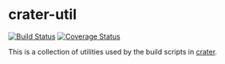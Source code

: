 # crater-util

[![Build Status](https://travis-ci.org/jedwards1211/crater-util.svg?branch=master)](https://travis-ci.org/jedwards1211/crater-util)
[![Coverage Status](https://coveralls.io/repos/github/jedwards1211/crater-util/badge.svg?branch=master)](https://coveralls.io/github/jedwards1211/crater-util?branch=master)

This is a collection of utilities used by the build scripts in [crater](https://github.com/jcoreio/crater).

